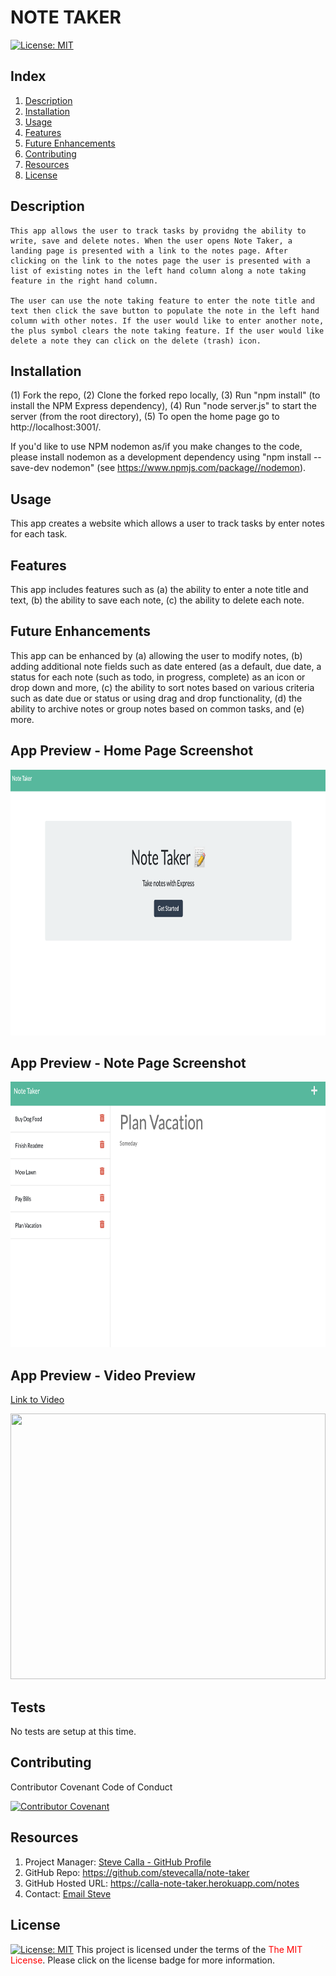 # NOTE TAKER 
[![License:  MIT](https://img.shields.io/badge/License-MIT-yellow.svg)](https://opensource.org/licenses/MIT)

## Index

1. [Description](#description)
2. [Installation](#installation)
3. [Usage](#usage)
4. [Features](#features)
5. [Future Enhancements](#future-enhancements)
6. [Contributing](#contributing)
7. [Resources](#resources)
8. [License](#license)

## Description

```
This app allows the user to track tasks by providng the ability to write, save and delete notes. When the user opens Note Taker, a landing page is presented with a link to the notes page. After clicking on the link to the notes page the user is presented with a list of existing notes in the left hand column along a note taking feature in the right hand column. 

The user can use the note taking feature to enter the note title and text then click the save button to populate the note in the left hand column with other notes. If the user would like to enter another note, the plus symbol clears the note taking feature. If the user would like delete a note they can click on the delete (trash) icon. 
```

## Installation

(1) Fork the repo, (2) Clone the forked repo locally, (3) Run "npm install" (to install the NPM Express dependency), (4) Run "node server.js" to start the server (from the root directory), (5) To open the home page go to http://localhost:3001/. 

If you'd like to use NPM nodemon as/if you make changes to the code, please install nodemon as a development dependency using "npm install --save-dev nodemon" (see https://www.npmjs.com/package//nodemon).

## Usage

This app creates a website which allows a user to track tasks by enter notes for each task.

## Features

This app includes features such as (a) the ability to enter a note title and text, (b) the ability to save each note, (c) the ability to delete each note.
<!-- 
1. TBD
2. TBD
3. TBD
-->
## Future Enhancements

This app can be enhanced by (a) allowing the user to modify notes, (b) adding additional note fields such as date entered (as a default, due date, a status for each note (such as todo, in progress, complete) as an icon or drop down and more, (c) the ability to sort notes based on various criteria such as date due or status or using drag and drop functionality, (d) the ability to archive notes or group notes based on common tasks, and (e) more.
<!-- 
1. TBD
2. TBD
3. TBD
-->

## App Preview - Home Page Screenshot

<!-- <img alt="" src="./assets/images/home-page.png" width="100%" height="425"/> -->

<img alt="" src="public/assets/images/home-page.png" width="100%" height="425"/>

## App Preview - Note Page Screenshot

<!-- <img alt="" src="./assets/images/note-page.png" width="100%" height="425"/> -->

<img alt="" src="public/assets/images/note-page.png" width="100%" height="425"/>

## App Preview - Video Preview
[Link to Video](https://youtu.be/odtZNxBx4_c)

<!-- <img alt="" src="./assets/images/note-taker-video.gif" width="100%" height="425"/> -->

<img alt="" src="public/assets/images/note-taker-video.gif" width="100%" height="425"/>

## Tests

No tests are setup at this time.

## Contributing

Contributor Covenant Code of Conduct

[![Contributor Covenant](https://img.shields.io/badge/Contributor%20Covenant-2.1-4baaaa.svg)](https://www.contributor-covenant.org/version/2/1/code_of_conduct/code_of_conduct.md)

<!-- DELETE THIS SECTION FOR THE FINAL README. For more information on example contribution guidelines please see the links below.

1. Contributor Convent: [Information](https://www.contributor-covenant.org/)
2. Contributor Covenant Code of Conduct: [Markdown File](hhttps://www.contributor-covenant.org/version/2/1/code_of_conduct/code_of_conduct.md)
-->

## Resources

1. Project Manager: [Steve Calla - GitHub Profile](https://github.com/stevecalla)
2. GitHub Repo: <https://github.com/stevecalla/note-taker>
3. GitHub Hosted URL: <https://calla-note-taker.herokuapp.com/notes>
4. Contact: [Email Steve](mailto:callasteven@gmail.com)

## License 

[![License:  MIT](https://img.shields.io/badge/License-MIT-yellow.svg)](https://opensource.org/licenses/MIT)
This project is licensed under the terms of the <span style="color:red">The MIT License</span>. Please click on the license badge for more information.

<!-- DELETE THIS SECTION FOR THE FINAL README. Per Github, you are under no obligation to choose a license. However, without a license, the default copyright laws apply, meaning that you retain all rights to your source code and no one may reproduce, distribute, or create derivative works from your work. If you're creating an open source project, we strongly encourage you to include an open source license. The Open Source Guide provides additional guidance on choosing the correct license for your project. SEE THE FOLLOWING LINKS FOR MORE INFORMATION:

1. GitHub: [Licensing a repository](https://docs.github.com/en/repositories/managing-your-repositorys-settings-and-features/customizing-your-repository/licensing-a-repository)
2. Open Source Guide: [To Choose A License](https://choosealicense.com/)
-->

<!-- OTHER SECTIONS IF YOU LIKE
## Technologies

1. HTML
2. CSS
3. JavaScript
4. GitHub (website hosting and source code management)
5. TBD
6. TBD

### 3rd Party Application Programming Interfaces

1. [TBD](https://TBD)
2. [TBD](https://TBD)
3. [TBD](https://TBD)

### Dependencies

1. [VS Code Live Server](https://ritwickdey.github.io/vscode-live-server/)

## Collaborators

1. FIRST & LAST NAME: [Github LINK](https://github.com/<Github user name>/)
2. FIRST & LAST NAME: [Github LINK](https://github.com/<Github user name>/)
3. FIRST & LAST NAME: [Github LINK](https://github.com/<Github user name>/)

## Resources

1. GitHub Repo: <https://github.com/tbd/tbd>
2. GitHub Hosted URL: <https://tbd.tbd.com/tbd>
-->
